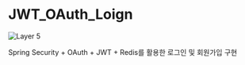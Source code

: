 # JWT_OAuth_Loign
![Layer 5](https://github.com/user-attachments/assets/fea72535-20ad-4c7d-9706-d8e5f22df1e1)

Spring Security + OAuth + JWT + Redis를 활용한 로그인 및 회원가입 구현
